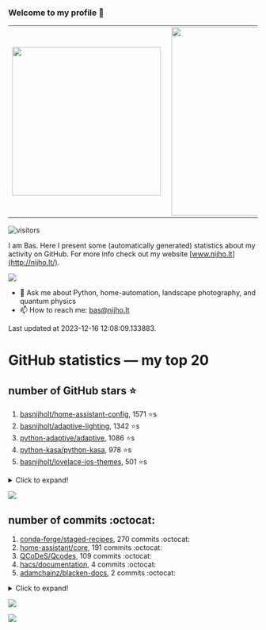 ### Welcome to my profile 👋

<center>
  <table>
    <tr>
        <td><img width="300px" align="left" src="https://github-readme-stats.vercel.app/api/top-langs/?username=basnijholt&hide=TeX,Jupyter%20Notebook&layout=compact&theme=radical" /></td>
        <td><img align='right' src="https://github-readme-stats.vercel.app/api?username=basnijholt&show_icons=true&theme=radical" width="380"></td>
    </tr>
  </table>
</center>

![visitors](https://visitor-badge.glitch.me/badge?page_id=basnijholt.visitor-badge)

I am Bas. Here I present some (automatically generated) statistics about my activity on GitHub. For more info check out my website [www.nijho.lt](http://nijho.lt/).

![](https://www.nijho.lt/authors/admin/avatar_hu9e60e4b9bc120dfb6a666009f2878da6_182107_250x250_fill_q90_lanczos_center.jpg)

- 💬 Ask me about Python, home-automation, landscape photography, and quantum physics
- 📫 How to reach me: bas@nijho.lt

Last updated at 2023-12-16 12:08:09.133883.

# GitHub statistics — my top 20

## number of GitHub stars ⭐️

1. [basnijholt/home-assistant-config](https://github.com/basnijholt/home-assistant-config/), 1571 ⭐️s
2. [basnijholt/adaptive-lighting](https://github.com/basnijholt/adaptive-lighting/), 1342 ⭐️s
3. [python-adaptive/adaptive](https://github.com/python-adaptive/adaptive/), 1086 ⭐️s
4. [python-kasa/python-kasa](https://github.com/python-kasa/python-kasa/), 978 ⭐️s
5. [basnijholt/lovelace-ios-themes](https://github.com/basnijholt/lovelace-ios-themes/), 501 ⭐️s
<details><summary>Click to expand!</summary>

6. [basnijholt/lovelace-ios-dark-mode-theme](https://github.com/basnijholt/lovelace-ios-dark-mode-theme/), 428 ⭐️s
7. [basnijholt/miflora](https://github.com/basnijholt/miflora/), 361 ⭐️s
8. [basnijholt/rsync-time-machine.py](https://github.com/basnijholt/rsync-time-machine.py/), 351 ⭐️s
9. [topocm/topocm_content](https://github.com/topocm/topocm_content/), 257 ⭐️s
10. [basnijholt/home-assistant-streamdeck-yaml](https://github.com/basnijholt/home-assistant-streamdeck-yaml/), 151 ⭐️s
11. [basnijholt/home-assistant-macbook-touch-bar](https://github.com/basnijholt/home-assistant-macbook-touch-bar/), 94 ⭐️s
12. [kwant-project/kwant](https://github.com/kwant-project/kwant/), 79 ⭐️s
13. [basnijholt/markdown-code-runner](https://github.com/basnijholt/markdown-code-runner/), 75 ⭐️s
14. [basnijholt/unidep](https://github.com/basnijholt/unidep/), 73 ⭐️s
15. [basnijholt/home-assistant-streamdeck-yaml-addon](https://github.com/basnijholt/home-assistant-streamdeck-yaml-addon/), 53 ⭐️s
16. [basnijholt/aiokef](https://github.com/basnijholt/aiokef/), 34 ⭐️s
17. [basnijholt/thesis-cover](https://github.com/basnijholt/thesis-cover/), 29 ⭐️s
18. [basnijholt/adaptive-scheduler](https://github.com/basnijholt/adaptive-scheduler/), 22 ⭐️s
19. [basnijholt/instacron](https://github.com/basnijholt/instacron/), 20 ⭐️s
20. [kwant-project/kwant-tutorial-2016](https://github.com/kwant-project/kwant-tutorial-2016/), 18 ⭐️s

</details>

![](https://github.com/basnijholt/basnijholt/raw/main/stars_over_time.png)

## number of commits :octocat:

1. [conda-forge/staged-recipes](https://github.com/conda-forge/staged-recipes/), 270 commits :octocat:
2. [home-assistant/core](https://github.com/home-assistant/core/), 191 commits :octocat:
3. [QCoDeS/Qcodes](https://github.com/QCoDeS/Qcodes/), 109 commits :octocat:
4. [hacs/documentation](https://github.com/hacs/documentation/), 4 commits :octocat:
5. [adamchainz/blacken-docs](https://github.com/adamchainz/blacken-docs/), 2 commits :octocat:
<details><summary>Click to expand!</summary>

6. [basnijholt/pfapack](https://github.com/basnijholt/pfapack/), 0 commits :octocat:
7. [AppDaemon/appdaemon](https://github.com/AppDaemon/appdaemon/), 0 commits :octocat:
8. [ipython/ipyparallel](https://github.com/ipython/ipyparallel/), 0 commits :octocat:
9. [python3statement/python3statement.github.io](https://github.com/python3statement/python3statement.github.io/), 0 commits :octocat:
10. [jleben/bib-yaml](https://github.com/jleben/bib-yaml/), 0 commits :octocat:
11. [basnijholt/media_player.kef](https://github.com/basnijholt/media_player.kef/), 0 commits :octocat:
12. [tox-dev/sphinx-autodoc-typehints](https://github.com/tox-dev/sphinx-autodoc-typehints/), 0 commits :octocat:
13. [conda-forge/pyvista-feedstock](https://github.com/conda-forge/pyvista-feedstock/), 0 commits :octocat:
14. [solidity-by-example/solidity-by-example.github.io](https://github.com/solidity-by-example/solidity-by-example.github.io/), 0 commits :octocat:
15. [jupyter/docker-stacks](https://github.com/jupyter/docker-stacks/), 0 commits :octocat:
16. [miyakogi/m2r](https://github.com/miyakogi/m2r/), 0 commits :octocat:
17. [basnijholt/aiokef](https://github.com/basnijholt/aiokef/), 0 commits :octocat:
18. [basnijholt/arxiv-feed-mailer](https://github.com/basnijholt/arxiv-feed-mailer/), 0 commits :octocat:
19. [basnijholt/codestructure](https://github.com/basnijholt/codestructure/), 0 commits :octocat:
20. [QCoDeS/broadbean](https://github.com/QCoDeS/broadbean/), 0 commits :octocat:

</details>

![](https://github.com/basnijholt/basnijholt/raw/main/commits_per_hour.png)

![](https://github.com/basnijholt/basnijholt/raw/main/commits_per_weekday.png)

